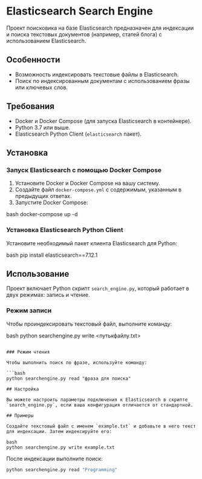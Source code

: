 # Elasticsearch Search Engine

Проект поисковика на базе Elasticsearch предназначен для индексации и поиска текстовых документов (например, статей блога) с использованием Elasticsearch.

## Особенности

- Возможность индексировать текстовые файлы в Elasticsearch.
- Поиск по индексированным документам с использованием фразы или ключевых слов.

## Требования

- Docker и Docker Compose (для запуска Elasticsearch в контейнере).
- Python 3.7 или выше.
- Elasticsearch Python Client (`elasticsearch` пакет).

## Установка

### Запуск Elasticsearch с помощью Docker Compose

1. Установите Docker и Docker Compose на вашу систему.
2. Создайте файл `docker-compose.yml` с содержимым, указанным в предыдущих ответах.
3. Запустите Docker Compose:

   
bash
   docker-compose up -d
   

### Установка Elasticsearch Python Client

Установите необходимый пакет клиента Elasticsearch для Python:

bash
pip install elasticsearch==7.12.1

## Использование

Проект включает Python скрипт `search_engine.py`, который работает в двух режимах: запись и чтение.

### Режим записи

Чтобы проиндексировать текстовый файл, выполните команду:

bash
python searchengine.py write <путькфайлу.txt>
```

### Режим чтения

Чтобы выполнить поиск по фразе, используйте команду:

```bash
python searchengine.py read "фраза для поиска"

## Настройка

Вы можете настроить параметры подключения к Elasticsearch в скрипте `search_engine.py`, если ваша конфигурация отличается от стандартной.

## Примеры

Создайте текстовый файл с именем `example.txt` и добавьте в него текст для индексации. Затем индексируйте его:

bash
python searchengine.py write example.txt
```

После индексации выполните поиск:

```bash
python searchengine.py read "Programming"
